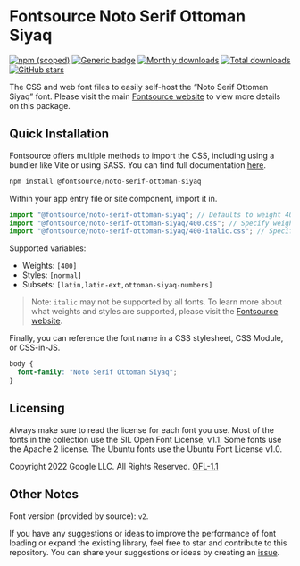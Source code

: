 # Fontsource Noto Serif Ottoman Siyaq

[![npm (scoped)](https://img.shields.io/npm/v/@fontsource/noto-serif-ottoman-siyaq?color=brightgreen)](https://www.npmjs.com/package/@fontsource/noto-serif-ottoman-siyaq) [![Generic badge](https://img.shields.io/badge/fontsource-passing-brightgreen)](https://github.com/fontsource/fontsource) [![Monthly downloads](https://badgen.net/npm/dm/@fontsource/noto-serif-ottoman-siyaq)](https://github.com/fontsource/fontsource) [![Total downloads](https://badgen.net/npm/dt/@fontsource/noto-serif-ottoman-siyaq)](https://github.com/fontsource/fontsource) [![GitHub stars](https://img.shields.io/github/stars/fontsource/fontsource.svg?style=social&label=Star)](https://github.com/fontsource/fontsource/stargazers)

The CSS and web font files to easily self-host the “Noto Serif Ottoman Siyaq” font. Please visit the main [Fontsource website](https://fontsource.org/fonts/noto-serif-ottoman-siyaq) to view more details on this package.

## Quick Installation

Fontsource offers multiple methods to import the CSS, including using a bundler like Vite or using SASS. You can find full documentation [here](https://fontsource.org/docs/getting-started/introduction).

```javascript
npm install @fontsource/noto-serif-ottoman-siyaq
```

Within your app entry file or site component, import it in.

```javascript
import "@fontsource/noto-serif-ottoman-siyaq"; // Defaults to weight 400
import "@fontsource/noto-serif-ottoman-siyaq/400.css"; // Specify weight
import "@fontsource/noto-serif-ottoman-siyaq/400-italic.css"; // Specify weight and style
```

Supported variables:
- Weights: `[400]`
- Styles: `[normal]`
- Subsets: `[latin,latin-ext,ottoman-siyaq-numbers]`

> Note: `italic` may not be supported by all fonts. To learn more about what weights and styles are supported, please visit the [Fontsource website](https://fontsource.org/fonts/noto-serif-ottoman-siyaq).

Finally, you can reference the font name in a CSS stylesheet, CSS Module, or CSS-in-JS.

```css
body {
  font-family: "Noto Serif Ottoman Siyaq";
}
```

## Licensing
Always make sure to read the license for each font you use. Most of the fonts in the collection use the SIL Open Font License, v1.1. Some fonts use the Apache 2 license. The Ubuntu fonts use the Ubuntu Font License v1.0.

Copyright 2022 Google LLC. All Rights Reserved.
[OFL-1.1](https://openfontlicense.org)

## Other Notes
Font version (provided by source): `v2`.

If you have any suggestions or ideas to improve the performance of font loading or expand the existing library, feel free to star and contribute to this repository. You can share your suggestions or ideas by creating an [issue](https://github.com/fontsource/fontsource/issues).